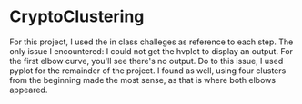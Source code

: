 # CryptoClustering

For this project, I used the in class challeges as reference to each step. The only issue I encountered: I could not get the hvplot to display an output. For the first elbow curve, you'll see there's no output. Do to this issue, I used pyplot for the remainder of the project. I found as well, using four clusters from the beginning made the most sense, as that is where both elbows appeared. 
